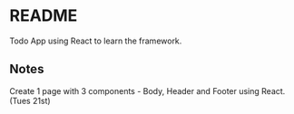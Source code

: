 # README

Todo App using React to learn the framework. 

## Notes

Create 1 page with 3 components - Body, Header and Footer using React. (Tues 21st)